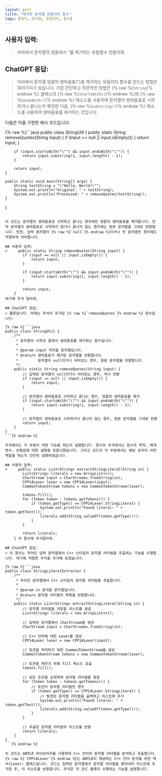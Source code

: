 ```yaml
---
layout: post
title: "제거한 문자열 유틸리티 함수"
tags: [제거, 문자열, 유틸리티, 함수]
---
```


## 사용자 입력:
> 자바에서 문자열의 양끝에서 "를 제거하는 유틸함수 만들어줘.

## ChatGPT 응답:
> 자바에서 문자열 양끝의 쌍따옴표(")를 제거하는 유틸리티 함수를 만드는 방법은 여러가지가 있습니다. 가장 간단하고 직관적인 방법은 {% raw %}`String`{% endraw %} 클래스의 {% raw %}`startsWith()`{% endraw %}와 {% raw %}`endsWith()`{% endraw %} 메소드를 사용하여 문자열이 쌍따옴표로 시작하거나 끝나는지 확인한 다음, {% raw %}`substring()`{% endraw %} 메소드를 사용하여 쌍따옴표를 제거하는 것입니다.

다음은 이를 구현한 예시 코드입니다:

{% raw %}```java
public class StringUtil {
    public static String removeQuotes(String input) {
        if (input == null || input.isEmpty()) {
            return input;
        }

        if (input.startsWith("\"") && input.endsWith("\"")) {
            return input.substring(1, input.length() - 1);
        }

        return input;
    }

    public static void main(String[] args) {
        String testString = "\"Hello, World!\"";
        System.out.println("Original: " + testString);
        System.out.println("Processed: " + removeQuotes(testString));
    }
}
```{% endraw %}

이 코드는 문자열이 쌍따옴표로 시작하고 끝나는 경우에만 양끝의 쌍따옴표를 제거합니다. 만약 문자열이 쌍따옴표로 시작하지 않거나 끝나지 않는 경우에는 원본 문자열을 그대로 반환합니다. 또한, 입력 문자열이 {% raw %}`null`{% endraw %}이거나 빈 문자열인 경우에도 적절하게 처리합니다.

## 사용자 입력:
>     public static String removeQuotes(String input) {
        if (input == null || input.isEmpty()) {
            return input;
        }

        if (input.startsWith("\"") && input.endsWith("\"")) {
            return input.substring(1, input.length() - 1);
        }

        return input;
    }
여기에 주석 달아줘.

## ChatGPT 응답:
> 물론입니다. 아래는 주석이 추가된 {% raw %}`removeQuotes`{% endraw %} 함수입니다:

{% raw %}```java
public class StringUtil {
    /**
     * 문자열의 시작과 끝에서 쌍따옴표를 제거하는 함수입니다.
     *
     * @param input 처리할 문자열입니다.
     * @return 쌍따옴표가 제거된 문자열을 반환합니다. 
     *         문자열이 null이거나 비어있는 경우, 원본 문자열을 반환합니다.
     */
    public static String removeQuotes(String input) {
        // 입력된 문자열이 null이거나 비어있는 경우, 즉시 반환
        if (input == null || input.isEmpty()) {
            return input;
        }

        // 문자열이 쌍따옴표로 시작하고 끝나는 경우, 양끝의 쌍따옴표를 제거
        if (input.startsWith("\"") && input.endsWith("\"")) {
            return input.substring(1, input.length() - 1);
        }

        // 문자열이 쌍따옴표로 시작하거나 끝나지 않는 경우, 원본 문자열을 그대로 반환
        return input;
    }
}
```{% endraw %}

주석에서는 각 부분이 어떤 기능을 하는지 설명합니다. 함수의 주석에서는 함수의 목적, 매개변수, 반환값에 대한 설명을 포함시켰습니다. 그리고 코드의 각 부분에서는 해당 로직이 어떤 역할을 하는지 간단히 설명하였습니다.

## 사용자 입력:
>     public static List<String> extractStringLiteral(String in) {
        List<String> literals = new ArrayList<>();
        CharStream input = CharStreams.fromString(in);
        CPP14Lexer lexer = new CPP14Lexer(input);
        CommonTokenStream tokens = new CommonTokenStream(lexer);

        tokens.fill();
        for (Token token : tokens.getTokens()) {
            if (token.getType() == CPP14Lexer.StringLiteral) {
                System.out.println("Found literal: " + token.getText());
                literals.add(String.valueOf(token.getType()));
            }
        }

        return literals;
    } 이 함수에 주석달아줘.

## ChatGPT 응답:
> 이 함수는 주어진 입력 문자열에서 C++ 스타일의 문자열 리터럴을 추출하는 기능을 수행합니다. 여기에 적절한 주석을 추가해 보겠습니다:

{% raw %}```java
public class StringLiteralExtractor {
    /**
     * 주어진 문자열에서 C++ 스타일의 문자열 리터럴을 추출합니다.
     *
     * @param in 분석할 문자열입니다.
     * @return 문자열 리터럴의 목록을 반환합니다.
     */
    public static List<String> extractStringLiteral(String in) {
        // 문자열 리터럴을 저장할 리스트를 생성
        List<String> literals = new ArrayList<>();

        // 입력된 문자열에서 CharStream을 생성
        CharStream input = CharStreams.fromString(in);

        // C++ 언어에 대한 Lexer를 생성
        CPP14Lexer lexer = new CPP14Lexer(input);

        // 토큰을 처리하기 위한 CommonTokenStream을 생성
        CommonTokenStream tokens = new CommonTokenStream(lexer);

        // 토큰을 채우기 위해 fill 메소드 호출
        tokens.fill();

        // 모든 토큰을 순회하며 문자열 리터럴을 찾음
        for (Token token : tokens.getTokens()) {
            // 토큰이 문자열 리터럴인 경우
            if (token.getType() == CPP14Lexer.StringLiteral) {
                // 발견된 문자열 리터럴을 출력하고 리스트에 추가
                System.out.println("Found literal: " + token.getText());
                literals.add(String.valueOf(token.getType()));
            }
        }

        // 추출된 문자열 리터럴의 리스트를 반환
        return literals;
    }
}
```{% endraw %}

이 코드는 ANTLR 라이브러리를 사용하여 C++ 언어의 문자열 리터럴을 분석하고 추출합니다. {% raw %}`CPP14Lexer`{% endraw %}는 ANTLR이 제공하는 C++ 언어 분석을 위한 렉서(Lexer) 클래스입니다. 코드는 입력된 문자열에서 문자열 리터럴을 찾아내어 리스트에 추가한 후, 이 리스트를 반환합니다. 주석은 각 코드 블록이 수행하는 기능을 설명합니다.

